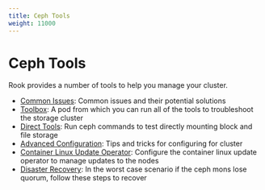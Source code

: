 ```yaml
---
title: Ceph Tools
weight: 11000
---
```


# Ceph Tools

Rook provides a number of tools to help you manage your cluster.

* [Common Issues](ceph-common-issues.md): Common issues and their potential solutions
* [Toolbox](ceph-toolbox.md): A pod from which you can run all of the tools to troubleshoot the storage cluster
* [Direct Tools](direct-tools.md): Run ceph commands to test directly mounting block and file storage
* [Advanced Configuration](ceph-advanced-configuration.md): Tips and tricks for configuring for cluster
* [Container Linux Update Operator](container-linux.md): Configure the container linux update operator to manage updates to the nodes
* [Disaster Recovery](disaster-recovery.md): In the worst case scenario if the ceph mons lose quorum, follow these steps to recover
